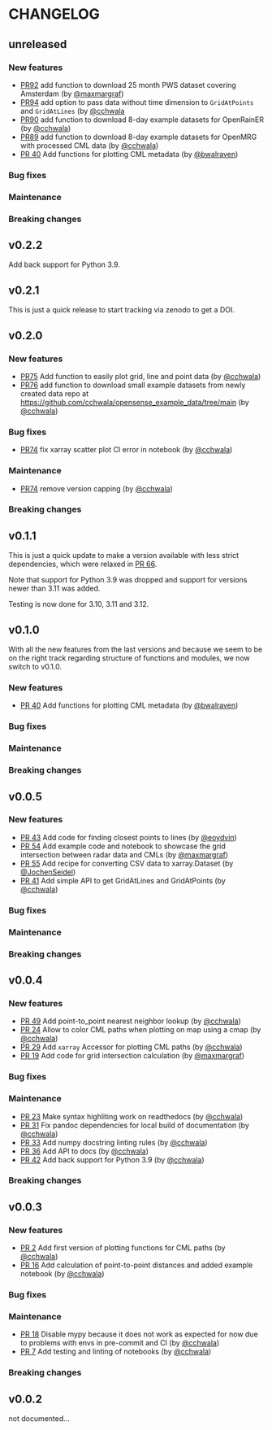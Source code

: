 # CHANGELOG

## unreleased

### New features


- [PR92](https://github.com/OpenSenseAction/poligrain/pull/92) add function to
  download 25 month PWS dataset covering Amsterdam (by
  [@maxmargraf](https://github.com/maxmargraf))
- [PR94](https:github.com/OpenSenseAction/poligrain/pull/94) add option to pass
  data without time dimension to `GridAtPoints` and `GridAtLines` (by
  [@cchwala](https://github.com/cchwala)
- [PR90](https://github.com/OpenSenseAction/poligrain/pull/90) add function to
  download 8-day example datasets for OpenRainER (by
  [@cchwala](https://github.com/cchwala))
- [PR89](https://github.com/OpenSenseAction/poligrain/pull/89) add function to
  download 8-day example datasets for OpenMRG with processed CML data (by
  [@cchwala](https://github.com/cchwala))
- [PR 40](https://github.com/OpenSenseAction/poligrain/pull/40) Add functions
  for plotting CML metadata (by [@bwalraven](https://github.com/bwalraven))

### Bug fixes

### Maintenance

### Breaking changes

## v0.2.2

Add back support for Python 3.9.

## v0.2.1

This is just a quick release to start tracking via zenodo to get a DOI.

## v0.2.0

### New features

- [PR75](https://github.com/OpenSenseAction/poligrain/pull/75) Add function to
  easily plot grid, line and point data (by
  [@cchwala](https://github.com/cchwala))
- [PR76](https://github.com/OpenSenseAction/poligrain/pull/76) add function to
  download small example datasets from newly created data repo at
  https://github.com/cchwala/opensense_example_data/tree/main (by
  [@cchwala](https://github.com/cchwala))

### Bug fixes

- [PR74](https://github.com/OpenSenseAction/poligrain/pull/74) fix xarray
  scatter plot CI error in notebook (by [@cchwala](https://github.com/cchwala))

### Maintenance

- [PR74](https://github.com/OpenSenseAction/poligrain/pull/74) remove version
  capping (by [@cchwala](https://github.com/cchwala))

### Breaking changes

## v0.1.1

This is just a quick update to make a version available with less strict
dependencies, which were relaxed in
[PR 66](https://github.com/OpenSenseAction/poligrain/pull/66).

Note that support for Python 3.9 was dropped and support for versions newer than
3.11 was added.

Testing is now done for 3.10, 3.11 and 3.12.

## v0.1.0

With all the new features from the last versions and because we seem to be on
the right track regarding structure of functions and modules, we now switch to
v0.1.0.

### New features

- [PR 40](https://github.com/OpenSenseAction/poligrain/pull/40) Add functions
  for plotting CML metadata (by [@bwalraven](https://github.com/bwalraven))

### Bug fixes

### Maintenance

### Breaking changes

## v0.0.5

### New features

- [PR 43](https://github.com/OpenSenseAction/poligrain/pull/43) Add code for
  finding closest points to lines (by [@eoydvin](https://github.com/eoydvin))
- [PR 54](https://github.com/OpenSenseAction/poligrain/pull/54) Add example code
  and notebook to showcase the grid intersection between radar data and CMLs (by
  [@maxmargraf](https://github.com/maxmargraf))
- [PR 55](https://github.com/OpenSenseAction/poligrain/pull/55) Add recipe for
  converting CSV data to xarray.Dataset (by
  [@JochenSeidel](https://github.com/jochenseidel))
- [PR 41](https://github.com/OpenSenseAction/poligrain/pull/41) Add simple API
  to get GridAtLines and GridAtPoints (by
  [@cchwala](https://github.com/cchwala))

### Bug fixes

### Maintenance

### Breaking changes

## v0.0.4

### New features

- [PR 49](https://github.com/OpenSenseAction/poligrain/pull/49) Add
  point-to_point nearest neighbor lookup (by
  [@cchwala](https://github.com/cchwala))
- [PR 24](https://github.com/OpenSenseAction/poligrain/pull/24) Allow to color
  CML paths when plotting on map using a cmap (by
  [@cchwala](https://github.com/cchwala))
- [PR 29](https://github.com/OpenSenseAction/poligrain/pull/29) Add `xarray`
  Accessor for plotting CML paths (by [@cchwala](https://github.com/cchwala))
- [PR 19](https://github.com/OpenSenseAction/poligrain/pull/19) Add code for
  grid intersection calculation (by
  [@maxmargraf](https://github.com/maxmargraf))

### Bug fixes

### Maintenance

- [PR 23](https://github.com/OpenSenseAction/poligrain/pull/23) Make syntax
  highliting work on readthedocs (by [@cchwala](https://github.com/cchwala))
- [PR 31](https://github.com/OpenSenseAction/poligrain/pull/31) Fix pandoc
  dependencies for local build of documentation (by
  [@cchwala](https://github.com/cchwala))
- [PR 33](https://github.com/OpenSenseAction/poligrain/pull/33) Add numpy
  docstring linting rules (by [@cchwala](https://github.com/cchwala))
- [PR 36](https://github.com/OpenSenseAction/poligrain/pull/36) Add API to docs
  (by [@cchwala](https://github.com/cchwala))
- [PR 42](https://github.com/OpenSenseAction/poligrain/pull/42) Add back support
  for Python 3.9 (by [@cchwala](https://github.com/cchwala))

### Breaking changes

## v0.0.3

### New features

- [PR 2](https://github.com/OpenSenseAction/poligrain/pull/2) Add first version
  of plotting functions for CML paths (by
  [@cchwala](https://github.com/cchwala))
- [PR 16](https://github.com/OpenSenseAction/poligrain/pull/16) Add calculation
  of point-to-point distances and added example notebook (by
  [@cchwala](https://github.com/cchwala))

### Bug fixes

### Maintenance

- [PR 18](https://github.com/OpenSenseAction/poligrain/pull/18) Disable mypy
  because it does not work as expected for now due to problems with envs in
  pre-commit and CI (by [@cchwala](https://github.com/cchwala))
- [PR 7](https://github.com/OpenSenseAction/poligrain/pull/7) Add testing and
  linting of notebooks (by [@cchwala](https://github.com/cchwala))

### Breaking changes

## v0.0.2

not documented...
